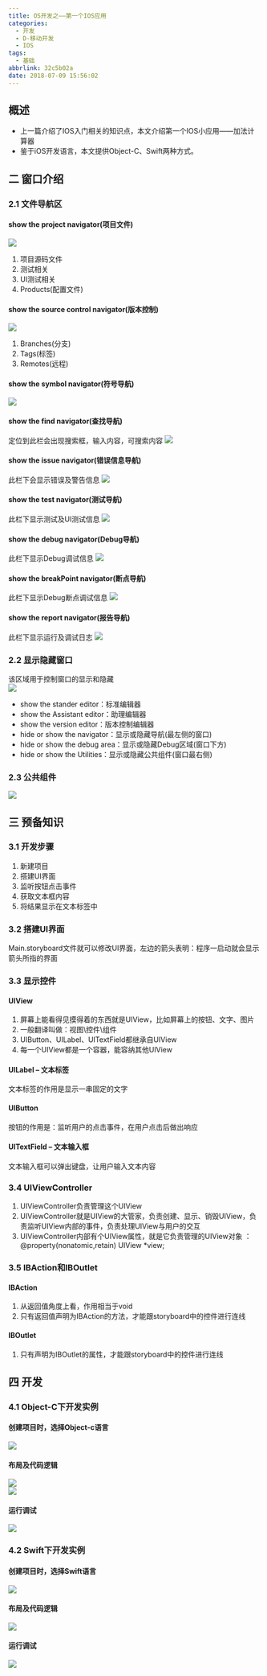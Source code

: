 ```yaml
---
title: OS开发之——第一个IOS应用
categories:
  - 开发
  - D-移动开发
  - IOS
tags:
  - 基础
abbrlink: 32c5b02a
date: 2018-07-09 15:56:02
---
```


## 概述
* 上一篇介绍了IOS入门相关的知识点，本文介绍第一个IOS小应用——加法计算器
* 鉴于iOS开发语言，本文提供Object-C、Swift两种方式。   

<!--more-->

## 二 窗口介绍
### 2.1 文件导航区

#### show the project navigator(项目文件)
![][1]  

1. 项目源码文件
2. 测试相关
3. UI测试相关
4. Products(配置文件)

#### show the source control navigator(版本控制)
![][2]  

1. Branches(分支)
2. Tags(标签)
3. Remotes(远程)

#### show the symbol navigator(符号导航)
![][3] 
#### show the find navigator(查找导航)
定位到此栏会出现搜索框，输入内容，可搜索内容
![][4]
#### show the issue navigator(错误信息导航)
此栏下会显示错误及警告信息 
![][5]
#### show the test navigator(测试导航)
此栏下显示测试及UI测试信息
![][6]
#### show the debug navigator(Debug导航)
此栏下显示Debug调试信息
![][7]
#### show the breakPoint navigator(断点导航)
此栏下显示Debug断点调试信息
![][8]
#### show the report navigator(报告导航)
此栏下显示运行及调试日志
![][9]

### 2.2 显示隐藏窗口
该区域用于控制窗口的显示和隐藏   
![][10]

* show the stander editor：标准编辑器
* show the Assistant editor：助理编辑器
* show the version editor：版本控制编辑器
* hide or show the navigator：显示或隐藏导航(最左侧的窗口)
* hide or show the debug area：显示或隐藏Debug区域(窗口下方)
* hide or show the Utilities：显示或隐藏公共组件(窗口最右侧)

### 2.3 公共组件
![][11]

## 三 预备知识
###  3.1 开发步骤
1. 新建项目
2. 搭建UI界面
3. 监听按钮点击事件
4. 获取文本框内容
5. 将结果显示在文本标签中

### 3.2 搭建UI界面
Main.storyboard文件就可以修改UI界面，左边的箭头表明：程序一启动就会显示箭头所指的界面
### 3.3  显示控件
#### UIView
1. 屏幕上能看得见摸得着的东西就是UIView，比如屏幕上的按钮、文字、图片
2. 一般翻译叫做：视图\控件\组件
3. UIButton、UILabel、UITextField都继承自UIView
4. 每一个UIView都是一个容器，能容纳其他UIView

#### UILabel – 文本标签
文本标签的作用是显示一串固定的文字
#### UIButton
按钮的作用是：监听用户的点击事件，在用户点击后做出响应
#### UITextField – 文本输入框
文本输入框可以弹出键盘，让用户输入文本内容

### 3.4  UIViewController
1. UIViewController负责管理这个UIView
2. UIViewController就是UIView的大管家，负责创建、显示、销毁UIView，负责监听UIView内部的事件，负责处理UIView与用户的交互
3. UIViewController内部有个UIView属性，就是它负责管理的UIView对象 ：
@property(nonatomic,retain) UIView *view;

###  3.5 IBAction和IBOutlet
#### IBAction
1. 从返回值角度上看，作用相当于void
2. 只有返回值声明为IBAction的方法，才能跟storyboard中的控件进行连线

#### IBOutlet
1. 只有声明为IBOutlet的属性，才能跟storyboard中的控件进行连线


## 四 开发

### 4.1 Object-C下开发实例
#### 创建项目时，选择Object-c语言
![][12]
#### 布局及代码逻辑
![][13]  
![][14]
#### 运行调试
![][15]

### 4.2 Swift下开发实例
#### 创建项目时，选择Swift语言
![][16]
#### 布局及代码逻辑
![][17]
#### 运行调试
![][18]



[1]: https://cdn.jsdelivr.net/gh/PGzxc/CDN/blog-ios/ios-navigator-project.png
[2]: https://cdn.jsdelivr.net/gh/PGzxc/CDN/blog-ios/ios-navigator-version.png
[3]: https://cdn.jsdelivr.net/gh/PGzxc/CDN/blog-ios/ios-navigator-symbol.png
[4]: https://cdn.jsdelivr.net/gh/PGzxc/CDN/blog-ios/ios-navigator-search.png
[5]: https://cdn.jsdelivr.net/gh/PGzxc/CDN/blog-ios/ios-navigator-error.png
[6]: https://cdn.jsdelivr.net/gh/PGzxc/CDN/blog-ios/ios-navigator-test.png
[7]: https://cdn.jsdelivr.net/gh/PGzxc/CDN/blog-ios/ios-navigator-debug.png
[8]: https://cdn.jsdelivr.net/gh/PGzxc/CDN/blog-ios/ios-navigator-breakpoint.png
[9]: https://cdn.jsdelivr.net/gh/PGzxc/CDN/blog-ios/ios-navigator-report.png
[10]: https://cdn.jsdelivr.net/gh/PGzxc/CDN/blog-ios/ios-show-hidden-area.png
[11]: https://cdn.jsdelivr.net/gh/PGzxc/CDN/blog-ios/ios-component.png
[12]: https://cdn.jsdelivr.net/gh/PGzxc/CDN/blog-ios/ios-project-object-c.png
[13]: https://cdn.jsdelivr.net/gh/PGzxc/CDN/blog-ios/ios-project-h-file.png
[14]: https://cdn.jsdelivr.net/gh/PGzxc/CDN/blog-ios/ios-project-h-file.png
[15]: https://cdn.jsdelivr.net/gh/PGzxc/CDN/blog-ios/ios-object-run.png
[16]: https://cdn.jsdelivr.net/gh/PGzxc/CDN/blog-ios/ios-project-swift.png
[17]: https://cdn.jsdelivr.net/gh/PGzxc/CDN/blog-ios/ios-swift-project-code.png
[18]: https://cdn.jsdelivr.net/gh/PGzxc/CDN/blog-ios/ios-swift-run.png
